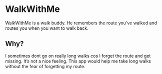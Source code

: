 # WalkWithMe
WalkWithMe is a walk buddy. He remembers the route you’ve walked and routes you when you want to walk back.

## Why?

I sometimes dont go on really long walks cos I forget the route and get missing. It’s not a nice feeling. This app would help me take long walks without the fear of forgetting my route.

